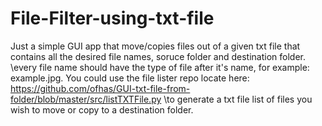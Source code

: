 # File-Filter-using-txt-file

Just a simple GUI app that move/copies files out of a given txt file that contains all the desired file names, soruce folder and destination folder. \every file name should have the type of file after it's name, for example: example.jpg.
You could use the file lister repo locate here: https://github.com/ofhas/GUI-txt-file-from-folder/blob/master/src/listTXTFile.py \to generate a txt file list of files you wish to move or copy to a destination folder.


